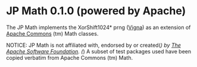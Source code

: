 <!---
/*
 * Copyright 2015 joulupunikki joulupunikki@gmail.communist.invalid
 *
 * Licensed under the Apache License, Version 2.0 (the "License");
 * you may not use this file except in compliance with the License.
 * You may obtain a copy of the License at
 *
 *      http://www.apache.org/licenses/LICENSE-2.0
 *
 * Unless required by applicable law or agreed to in writing, software
 * distributed under the License is distributed on an "AS IS" BASIS,
 * WITHOUT WARRANTIES OR CONDITIONS OF ANY KIND, either express or implied.
 * See the License for the specific language governing permissions and
 * limitations under the License.
 */
-->
JP Math 0.1.0 (powered by Apache)
=================================

The JP Math implements the XorShift1024* prng ([Vigna](http://arxiv.org/abs/1402.6246)) as an extension of [Apache Commons](http://commons.apache.org/) (tm) Math classes. 

NOTICE: JP Math is not affiliated with, endorsed by or created(*) by [The Apache Software Foundation](http://www.apache.org). (*) A subset of test packages used have been copied verbatim from Apache Commons (tm) Math.
